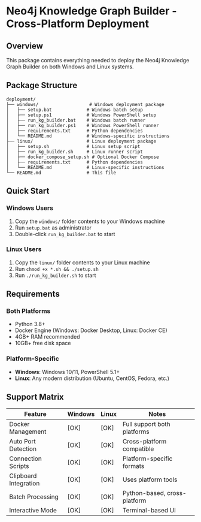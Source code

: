 # Neo4j Knowledge Graph Builder - Cross-Platform Deployment

## Overview
This package contains everything needed to deploy the Neo4j Knowledge Graph Builder on both Windows and Linux systems.

## Package Structure
```
deployment/
├── windows/                   # Windows deployment package
│   ├── setup.bat             # Windows batch setup
│   ├── setup.ps1             # Windows PowerShell setup
│   ├── run_kg_builder.bat    # Windows batch runner
│   ├── run_kg_builder.ps1    # Windows PowerShell runner
│   ├── requirements.txt      # Python dependencies
│   └── README.md             # Windows-specific instructions
├── linux/                    # Linux deployment package
│   ├── setup.sh              # Linux setup script
│   ├── run_kg_builder.sh     # Linux runner script
│   ├── docker_compose_setup.sh # Optional Docker Compose
│   ├── requirements.txt      # Python dependencies
│   └── README.md             # Linux-specific instructions
└── README.md                 # This file
```

## Quick Start

### Windows Users
1. Copy the `windows/` folder contents to your Windows machine
2. Run `setup.bat` as administrator
3. Double-click `run_kg_builder.bat` to start

### Linux Users
1. Copy the `linux/` folder contents to your Linux machine
2. Run `chmod +x *.sh && ./setup.sh`
3. Run `./run_kg_builder.sh` to start

## Requirements

### Both Platforms
- Python 3.8+
- Docker Engine (Windows: Docker Desktop, Linux: Docker CE)
- 4GB+ RAM recommended
- 10GB+ free disk space

### Platform-Specific
- **Windows**: Windows 10/11, PowerShell 5.1+
- **Linux**: Any modern distribution (Ubuntu, CentOS, Fedora, etc.)

## Support Matrix

| Feature | Windows | Linux | Notes |
|---------|---------|-------|-------|
| Docker Management | [OK] | [OK] | Full support both platforms |
| Auto Port Detection | [OK] | [OK] | Cross-platform compatible |
| Connection Scripts | [OK] | [OK] | Platform-specific formats |
| Clipboard Integration | [OK] | [OK] | Uses platform tools |
| Batch Processing | [OK] | [OK] | Python-based, cross-platform |
| Interactive Mode | [OK] | [OK] | Terminal-based UI |
